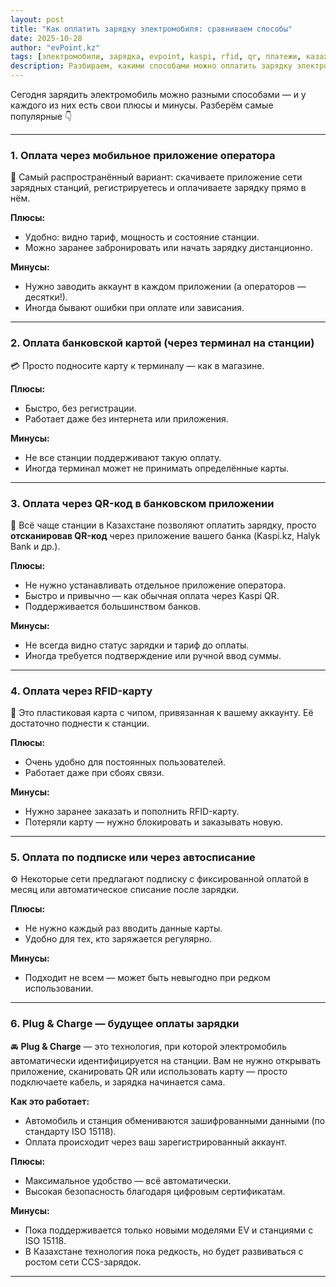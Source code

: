 ```yaml
---
layout: post
title: "Как оплатить зарядку электромобиля: сравниваем способы"
date: 2025-10-28
author: "evPoint.kz"
tags: [электромобили, зарядка, evpoint, kaspi, rfid, qr, платежи, казахстан, emobility]
description: Разбираем, какими способами можно оплатить зарядку электромобиля в Казахстане, включая оплату через приложения операторов, терминалы, QR и другие.
---
```


Сегодня зарядить электромобиль можно разными способами — и у каждого из них есть свои плюсы и минусы. Разберём самые популярные 👇  

---

### 1. Оплата через мобильное приложение оператора

📱 Самый распространённый вариант: скачиваете приложение сети зарядных станций, регистрируетесь и оплачиваете зарядку прямо в нём.  

**Плюсы:**  
- Удобно: видно тариф, мощность и состояние станции.  
- Можно заранее забронировать или начать зарядку дистанционно.  

**Минусы:**  
- Нужно заводить аккаунт в каждом приложении (а операторов — десятки!).  
- Иногда бывают ошибки при оплате или зависания.  

---

### 2. Оплата банковской картой (через терминал на станции)

💳 Просто подносите карту к терминалу — как в магазине.  

**Плюсы:**  
- Быстро, без регистрации.  
- Работает даже без интернета или приложения.  

**Минусы:**  
- Не все станции поддерживают такую оплату.  
- Иногда терминал может не принимать определённые карты.  

---

### 3. Оплата через QR-код в банковском приложении

📲 Всё чаще станции в Казахстане позволяют оплатить зарядку, просто **отсканировав QR-код** через приложение вашего банка (Kaspi.kz, Halyk Bank и др.).  

**Плюсы:**  
- Не нужно устанавливать отдельное приложение оператора.  
- Быстро и привычно — как обычная оплата через Kaspi QR.  
- Поддерживается большинством банков.  

**Минусы:**  
- Не всегда видно статус зарядки и тариф до оплаты.  
- Иногда требуется подтверждение или ручной ввод суммы.  

---

### 4. Оплата через RFID-карту

🔐 Это пластиковая карта с чипом, привязанная к вашему аккаунту. Её достаточно поднести к станции.  

**Плюсы:**  
- Очень удобно для постоянных пользователей.  
- Работает даже при сбоях связи.  

**Минусы:**  
- Нужно заранее заказать и пополнить RFID-карту.  
- Потеряли карту — нужно блокировать и заказывать новую.  

---

### 5. Оплата по подписке или через автосписание

⚙️ Некоторые сети предлагают подписку с фиксированной оплатой в месяц или автоматическое списание после зарядки.  

**Плюсы:**  
- Не нужно каждый раз вводить данные карты.  
- Удобно для тех, кто заряжается регулярно.  

**Минусы:**  
- Подходит не всем — может быть невыгодно при редком использовании.  

---
### 6. Plug & Charge — будущее оплаты зарядки  

🚘 **Plug & Charge** — это технология, при которой электромобиль автоматически идентифицируется на станции. Вам не нужно открывать приложение, сканировать QR или использовать карту — просто подключаете кабель, и зарядка начинается сама.  

**Как это работает:**  
- Автомобиль и станция обмениваются зашифрованными данными (по стандарту ISO 15118).  
- Оплата происходит через ваш зарегистрированный аккаунт.  

**Плюсы:**  
- Максимальное удобство — всё автоматически.  
- Высокая безопасность благодаря цифровым сертификатам.  

**Минусы:**  
- Пока поддерживается только новыми моделями EV и станциями с ISO 15118.  
- В Казахстане технология пока редкость, но будет развиваться с ростом сети CCS-зарядок.  

---
